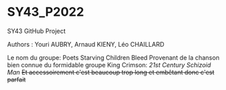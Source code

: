 # SY43_P2022
SY43 GitHub Project

Authors : Youri AUBRY, Arnaud KIENY, Léo CHAILLARD

Le nom du groupe: Poets Starving Children Bleed
Provenant de la chanson bien connue du formidable groupe King Crimson: _21st Century Schizoid Man_
~~Et accessoirement c'est beaucoup trop long et embêtant donc c'est parfait~~
